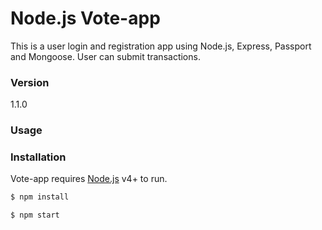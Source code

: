 # Node.js Vote-app

This is a user login and registration app using Node.js, Express, Passport and Mongoose. User can submit transactions.

### Version
1.1.0

### Usage


### Installation

Vote-app requires [Node.js](https://nodejs.org/) v4+ to run.

```sh
$ npm install
```

```sh
$ npm start
```
